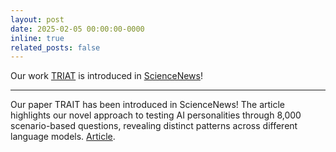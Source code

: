 ```yaml
---
layout: post
date: 2025-02-05 00:00:00-0000
inline: true
related_posts: false
---
```


Our work [TRIAT](https://arxiv.org/abs/2406.14703) is introduced in [ScienceNews](https://www.sciencenews.org/article/ai-chatbot-personalities)!

---
Our paper TRAIT has been introduced in ScienceNews! The article highlights our novel approach to testing AI personalities through 8,000 scenario-based questions, revealing distinct patterns across different language models. [Article](https://www.sciencenews.org/article/ai-chatbot-personality-test).